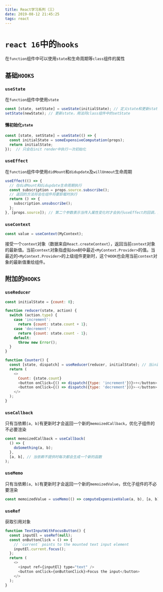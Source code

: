 ```yaml
---
title: React学习系列（三）
date: 2019-08-12 21:45:25
tags: react
---
```


# `react 16`中的`hooks`

在`function`组件中可以使用`state`和生命周期等`class`组件的属性

## 基础`HOOKS`

### `useState`

在`function`组件中使用`state`

```javascript
const [state, setState] = useState(initialState); // 定义state和更新state的函数，state每次都会返回最新的state值
setState(newState); // 更新state，用法同class组件中的setState
```

#### 懒初始化`state`

```javascript
const [state, setState] = useState(() => {
  const initialState = someExpensiveComputation(props);
  return initialState;
});  // 只会在init render中执行一次初始化
```

### `useEffect`

在`function`组件中使用`didMount`和`didupdate`及`willUnmout`生命周期

```javascript
useEffect(() => {
  // 在didMount和didupdate生命周期执行
  const subscription = props.source.subscribe();
  // 返回的方法将会在组件将要卸载时执行
  return () => {
    subscription.unsubscribe();
  };
}, [props.source]); // 第二个参数表示当传入属性变化时才会执行useEffect的回调，避免钩子函数重复执行
```

### `useContext`

```javascript
const value = useContext(MyContext);
```

接受一个`context`对象（数据来自`React.createContext`），返回当前`context`对象的最新值。当前`context`对象指虚拟`dom`树中最近`<MyContext.Provider>`的值。当最近的`<MyContext.Provider>`的上级组件更新时，这个`HOOK`也会用当前`context`对象的最新值重绘组件。

## 附加的`HOOKS`

### `useReducer`

```javascript
const initialState = {count: 0};

function reducer(state, action) {
  switch (action.type) {
    case 'increment':
      return {count: state.count + 1};
    case 'decrement':
      return {count: state.count - 1};
    default:
      throw new Error();
  }
}

function Counter() {
  const [state, dispatch] = useReducer(reducer, initialState); // 当initialState为一个函数时只会在第一次初始化时调用，多个组件使用时
  return (
    <>
      Count: {state.count}
      <button onClick={() => dispatch({type: 'increment'})}>+</button>
      <button onClick={() => dispatch({type: 'decrement'})}>-</button>
    </>
  );
}
```

### `useCallback`

只有当依赖`[a, b]`有更新时才会返回一个新的`memoizedCallback`，优化子组件的不必要渲染

```javascript
const memoizedCallback = useCallback(
  () => {
    doSomething(a, b);
  },
  [a, b], // 当依赖不提供时每次都会生成一个新的函数
);
```

### `useMemo`

只有当依赖`[a, b]`有更新时才会返回一个新的`memoizedValue`，优化子组件的不必要渲染
```javascript
const memoizedValue = useMemo(() => computeExpensiveValue(a, b), [a, b]); // 当依赖不提供时每次都会生成一个新的值
```

### `useRef`

获取引用对象

```javascript
function TextInputWithFocusButton() {
  const inputEl = useRef(null);
  const onButtonClick = () => {
    // `current` points to the mounted text input element
    inputEl.current.focus();
  };
  return (
    <>
      <input ref={inputEl} type="text" />
      <button onClick={onButtonClick}>Focus the input</button>
    </>
  );
}
```